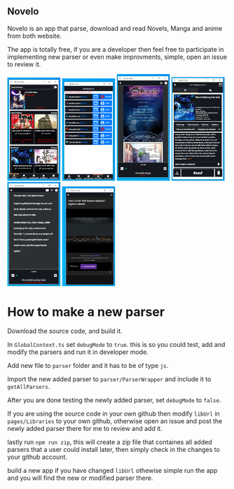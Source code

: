 ## Novelo

Novelo is an app that parse, download and read Novels, Manga and anime from both website.

The app is totally free, if you are a developer then feel free to participate in implementing new parser or even make improvments, simple, open an issue to review it.
<p class="flex">
<img width="24%" src="https://raw.githubusercontent.com/1-AlenToma/Novelo/main/Screenshots/Screenshot_20240225-062658_Novelo.png" />
<img width="24%"  src="https://raw.githubusercontent.com/1-AlenToma/Novelo/main/Screenshots/Screenshot_20240225-062719_Novelo.png" />
<img width="24%" src="https://raw.githubusercontent.com/1-AlenToma/Novelo/main/Screenshots/Screenshot_20240225-062742_Novelo.png" />
<img width="24%" src="https://raw.githubusercontent.com/1-AlenToma/Novelo/main/Screenshots/Screenshot_20240225-062812_Novelo.png" />
<img width="24%" src="https://raw.githubusercontent.com/1-AlenToma/Novelo/main/Screenshots/5.PNG" />
<img width="24%" src="https://raw.githubusercontent.com/1-AlenToma/Novelo/main/Screenshots/6.PNG" />
</p>

# How to make a new parser

Download the source code, and build it.

In `GlobalContext.ts` set `debugMode` to `true`. this is so you could test, add and modify the parsers and run it in developer mode.

Add new file to `parser` folder and it has to be of type `js`.

Import the new added parser to `parser/ParserWrapper` and include it to `getAllParsers`.

After you are done testing the newly added parser, set `debugMode` to `false`.

If you are using the source code in your own github then modify `libUrl` in `pages/Libraries` to your own github, otherwise open an issue and post the newly added parser there for me to review and add it.

lastly run `npm run zip`, this will create a zip file that containes all added parsers that a user could install later, then simply check in the changes to your github account.

build a new app if you have changed `libUrl` othewise simple run the app and you will find the new or modified parser there.
